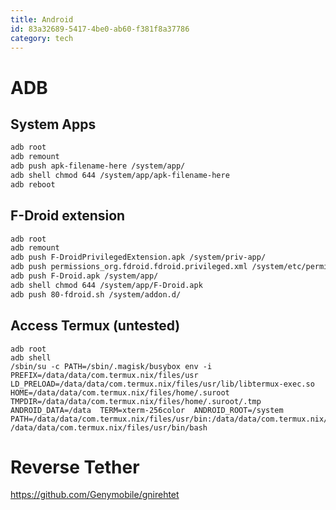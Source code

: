 ```yaml
---
title: Android
id: 83a32689-5417-4be0-ab60-f381f8a37786
category: tech
---
```


# ADB
## System Apps
```sh
adb root
adb remount
adb push apk-filename-here /system/app/
adb shell chmod 644 /system/app/apk-filename-here
adb reboot
```

## F-Droid extension
```sh
adb root
adb remount
adb push F-DroidPrivilegedExtension.apk /system/priv-app/
adb push permissions_org.fdroid.fdroid.privileged.xml /system/etc/permissions/
adb push F-Droid.apk /system/app/
adb shell chmod 644 /system/app/F-Droid.apk 
adb push 80-fdroid.sh /system/addon.d/
```

## Access Termux (untested)
``` shell
adb root
adb shell
/sbin/su -c PATH=/sbin/.magisk/busybox env -i  PREFIX=/data/data/com.termux.nix/files/usr  LD_PRELOAD=/data/data/com.termux.nix/files/usr/lib/libtermux-exec.so  HOME=/data/data/com.termux.nix/files/home/.suroot  TMPDIR=/data/data/com.termux.nix/files/home/.suroot/.tmp  ANDROID_DATA=/data  TERM=xterm-256color  ANDROID_ROOT=/system  PATH=/data/data/com.termux.nix/files/usr/bin:/data/data/com.termux.nix/files/usr/bin/applets:/system/bin:/system/xbin:/sbin:/sbin/bin  /data/data/com.termux.nix/files/usr/bin/bash
```
# Reverse Tether
<https://github.com/Genymobile/gnirehtet>

